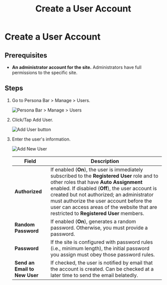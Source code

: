 ﻿---
uid: create-user-account
locale: en
title: Create a User Account
dnneditions: DNN Platform,Evoq Content,Evoq Engage
dnnversion: 09.02.00
related-topics: authorize-user,assign-user-to-multiple-roles,remove-user-from-multiple-roles,edit-user,manage-user-password,delete-user,delete-all-unauthorized-users,restore-deleted-user-account,purge-user-account,restore-multiple-deleted-users,purge-multiple-deleted-users,create-host-account,authorize-host,promote-user-to-host,demote-from-host,manage-host-password,delete-host,delete-all-unauthorized-hosts,restore-deleted-host-account,purge-host-account
---

# Create a User Account

## Prerequisites

*   **An administrator account for the site.** Administrators have full permissions to the specific site.

## Steps

1.  Go to Persona Bar \> Manage \> Users.
    
    ![Persona Bar > Manage > Users](/images/scr-pbar-host-Manage-E91.png)
    
2.  Click/Tap Add User.
    
      
    
    ![Add User button](/images/scr-UserList-AddUser-E90.png)
    
      
    
3.  Enter the user's information.
    
      
    
    ![Add New User](/images/scr-AddNewUserInfo-E90.png)
    
      
    
    |Field|Description|
    |---|---|
    |<strong>Authorized</strong>|If enabled (<strong>On</strong>), the user is immediately subscribed to the <strong>Registered User</strong> role and to other roles that have <strong>Auto Assignment</strong> enabled. If disabled (<strong>Off</strong>), the user account is created but not authorized; an administrator must authorize the user account before the user can access areas of the website that are restricted to <strong>Registered User</strong> members.|
    |<strong>Random Password</strong>| If enabled (<strong>On</strong>), generates a random password. Otherwise, you must provide a password.|
    |<strong>Password</strong>|If the site is configured with password rules (i.e., minimum length), the initial password you assign must obey those password rules.|
    |<strong>Send an Email to New User</strong>|If checked, the user is notified by email that the account is created. Can be checked at a later time to send the email belatedly.|
